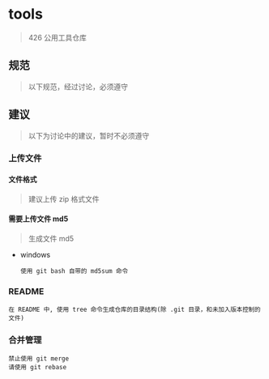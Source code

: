 # tools

> 426 公用工具仓库

## 规范

> 以下规范，经过讨论，必须遵守

## 建议

> 以下为讨论中的建议，暂时不必须遵守

### 上传文件

#### 文件格式

> 建议上传 zip 格式文件

#### 需要上传文件 md5

> 生成文件 md5

* windows

  ```
  使用 git bash 自带的 md5sum 命令
  ```

### README

  ```
  在 README 中, 使用 tree 命令生成仓库的目录结构(除 .git 目录，和未加入版本控制的文件)
  ```

### 合并管理

  ```
  禁止使用 git merge
  请使用 git rebase
  ```





